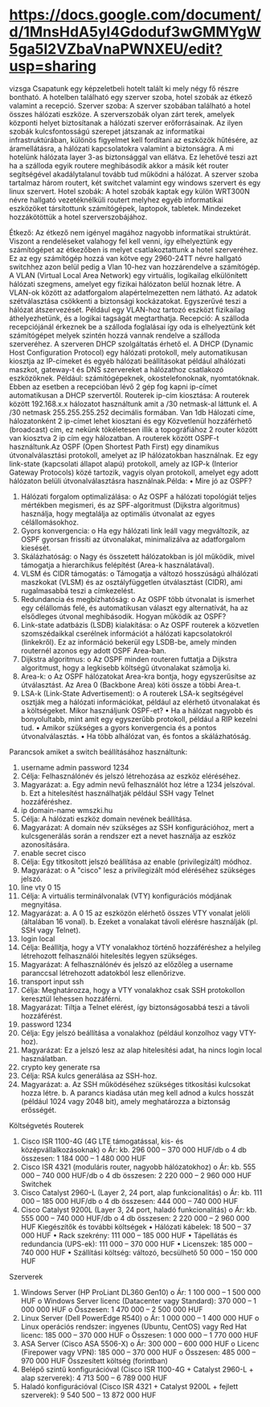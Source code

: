 # https://docs.google.com/document/d/1MnsHdA5yl4Gdoduf3wGMMYgW5ga5l2VZbaVnaPWNXEU/edit?usp=sharing
vizsga
Csapatunk egy képzeletbeli hotelt talált ki mely négy fő részre bontható. A hotelben található egy szerver szoba, hotel szobák az étkező valamint a recepció.
Szerver szoba:
A szerver szobában található a hotel összes hálózati eszköze. A szerverszobák olyan zárt terek, amelyek központi helyet biztosítanak a hálózati szerver erőforrásainak. Az ilyen szobák kulcsfontosságú szerepet játszanak az informatikai infrastruktúrában, különös figyelmet kell fordítani az eszközök hűtésére, az áramellátásra, a hálózati kapcsolatokra valamint a biztonságra. A mi hotelünk hálózata layer 3-as biztonsággal van ellátva. Ez lehetővé teszi azt ha a szálloda egyik routere meghibásodik akkor a másik két router segítségével akadálytalanul tovább tud működni a hálózat. A szerver szoba tartalmaz három routert, két switchet valamint egy windows szervert és egy linux szervert. 
Hotel szobák:
A hotel szobák kaptak egy külön WRT300N névre hallgató vezetéknélküli routert melyhez egyéb informatikai eszközöket társítottunk számítógépek, laptopok, tabletek. Mindezeket hozzákötöttük a hotel szerverszobájához.


Étkező:
Az étkező nem igényel magához nagyobb informatikai struktúrát. Viszont a rendeléseket valahogy fel kell venni, így elhelyeztünk egy számítógépet az étkezőben is melyet csatlakoztattunk a hotel szerveréhez. Ez az egy számítógép hozzá van kötve egy 2960-24TT névre hallgató switchhez azon belül pedig a Vlan 10-hez van hozzárendelve a számítógép. A VLAN (Virtual Local Area Network) egy virtuális, logikailag elkülönített hálózati szegmens, amelyet egy fizikai hálózaton belül hoznak létre. A VLAN-ok között az adatforgalom alapértelmezetten nem látható. Az adatok szétválasztása csökkenti a biztonsági kockázatokat. Egyszerűvé teszi a hálózat átszervezését. Például egy VLAN-hoz tartozó eszközt fizikailag áthelyezhetünk, és a logikai tagságát megtarthatja.
Recepció:
A szálloda recepciójánál érkeznek be a szálloda foglalásai így oda is elhelyeztünk két számítógépet melyek szintén hozzá vannak rendelve a szálloda szerveréhez. A szerveren DHCP szolgáltatás érhető el. A DHCP (Dynamic Host Configuration Protocol) egy hálózati protokoll, mely automatikusan kiosztja az IP-címeket és egyéb hálózati beállításokat például alhálózati maszkot, gateway-t és DNS szervereket a hálózathoz csatlakozó eszközöknek. Például: számítógépeknek, okostelefonoknak, nyomtatóknak. Ebben az esetben a recepcióban lévő 2 gép fog kapni ip-címet automatikusan a DHCP szervertől.
Routerek ip-cím kiosztása:
A routerek között 192.168.x.x  hálozatot használtunk amit a /30 netmask-al láttunk el. A /30 netmask 255.255.255.252 decimális formában. Van 1db Hálozati címe, hálozatonként 2 ip-címet lehet kiosztani és egy Közvetlenül hozzáférhető (broadcast) cím, ez nekünk tökéletesen illik a topográfiához 2 router között van kiosztva 2 ip cím egy hálozatban. A routerek között OSPF-t használtunk.Az OSPF (Open Shortest Path First) egy dinamikus útvonalválasztási protokoll, amelyet az IP hálózatokban használnak. Ez egy link-state (kapcsolati állapot alapú) protokoll, amely az IGP-k (Interior Gateway Protocols) közé tartozik, vagyis olyan protokoll, amelyet egy adott hálózaton belüli útvonalválasztásra használnak.Példa:
    • Mire jó az OSPF?
1.	Hálózati forgalom optimalizálása:
o	Az OSPF a hálózati topológiát teljes mértékben megismeri, és az SPF-algoritmust (Dijkstra algoritmus) használja, hogy megtalálja az optimális útvonalat az egyes célállomásokhoz.
2.	Gyors konvergencia:
o	Ha egy hálózati link leáll vagy megváltozik, az OSPF gyorsan frissíti az útvonalakat, minimalizálva az adatforgalom kiesését.
3.	Skálázhatóság:
o	Nagy és összetett hálózatokban is jól működik, mivel támogatja a hierarchikus felépítést (Area-k használatával).
4.	VLSM és CIDR támogatás:
o	Támogatja a változó hosszúságú alhálózati maszkokat (VLSM) és az osztályfüggetlen útválasztást (CIDR), ami rugalmasabbá teszi a címkezelést.
5.	Redundancia és megbízhatóság:
o	Az OSPF több útvonalat is ismerhet egy célállomás felé, és automatikusan választ egy alternatívát, ha az elsődleges útvonal meghibásodik.
Hogyan működik az OSPF?
1.	Link-state adatbázis (LSDB) kialakítása:
o	Az OSPF routerek a közvetlen szomszédaikkal cserélnek információt a hálózati kapcsolatokról (linkekről). Ez az információ bekerül egy LSDB-be, amely minden routernél azonos egy adott OSPF Area-ban.
2.	Dijkstra algoritmus:
o	Az OSPF minden routeren futtatja a Dijkstra algoritmust, hogy a legkisebb költségű útvonalakat számolja ki.
3.	Area-k:
o	Az OSPF hálózatokat Area-kra bontja, hogy egyszerűsítse az útválasztást. Az Area 0 (Backbone Area) köti össze a többi Area-t.
4.	LSA-k (Link-State Advertisement):
o	A routerek LSA-k segítségével osztják meg a hálózati információkat, például az elérhető útvonalakat és a költségeket.
Mikor használjunk OSPF-et?
•	Ha a hálózat nagyobb és bonyolultabb, mint amit egy egyszerűbb protokoll, például a RIP kezelni tud.
•	Amikor szükséges a gyors konvergencia és a pontos útvonalválasztás.
•	Ha több alhálózat van, és fontos a skálázhatóság.


Parancsok amiket a switch beállításához használtunk:
1. username admin password 1234
1.	Célja: Felhasználónév és jelszó létrehozása az eszköz eléréséhez.
2.	Magyarázat:
a.	Egy admin nevű felhasználót hoz létre a 1234 jelszóval.
b.	Ezt a hitelesítést használhatják például SSH vagy Telnet hozzáféréshez.
2. ip domain-name wmszki.hu
1.	Célja: A hálózati eszköz domain nevének beállítása.
2.	Magyarázat: A domain név szükséges az SSH konfigurációhoz, mert a kulcsgenerálás során a rendszer ezt a nevet használja az eszköz azonosítására.
3. enable secret cisco
1.	Célja: Egy titkosított jelszó beállítása az enable (privilegizált) módhoz.
2.	Magyarázat:
o	A "cisco" lesz a privilegizált mód eléréséhez szükséges jelszó.
4. line vty 0 15
1.	Célja: A virtuális terminálvonalak (VTY) konfigurációs módjának megnyitása.
2.	Magyarázat:
a.	A 0 15 az eszközön elérhető összes VTY vonalat jelöli (általában 16 vonal).
b.	Ezeket a vonalakat távoli elérésre használják (pl. SSH vagy Telnet).
5. login local
1.	Célja: Beállítja, hogy a VTY vonalakhoz történő hozzáféréshez a helyileg létrehozott felhasználói hitelesítés legyen szükséges.
2.	Magyarázat: A felhasználónév és jelszó az előzőleg a username paranccsal létrehozott adatokból lesz ellenőrizve.
6. transport input ssh
1.	Célja: Meghatározza, hogy a VTY vonalakhoz csak SSH protokollon keresztül lehessen hozzáférni.
2.	Magyarázat: Tiltja a Telnet elérést, így biztonságosabbá teszi a távoli hozzáférést.
7. password 1234
1.	Célja: Egy jelszó beállítása a vonalakhoz (például konzolhoz vagy VTY-hoz).
2.	Magyarázat: Ez a jelszó lesz az alap hitelesítési adat, ha nincs login local használatban.
8. crypto key generate rsa
1.	Célja: RSA kulcs generálása az SSH-hoz.
2.	Magyarázat:
a.	Az SSH működéséhez szükséges titkosítási kulcsokat hozza létre.
b.	A parancs kiadása után meg kell adnod a kulcs hosszát (például 1024 vagy 2048 bit), amely meghatározza a biztonság erősségét.

Költségvetés
Routerek
1.	Cisco ISR 1100-4G (4G LTE támogatással, kis- és középvállalkozásoknak)
o	Ár: kb. 296 000 – 370 000 HUF/db
o	4 db összesen: 1 184 000 – 1 480 000 HUF
2.	Cisco ISR 4321 (moduláris router, nagyobb hálózatokhoz)
o	Ár: kb. 555 000 – 740 000 HUF/db
o	4 db összesen: 2 220 000 – 2 960 000 HUF
Switchek
1.	Cisco Catalyst 2960-L (Layer 2, 24 port, alap funkcionalitás)
o	Ár: kb. 111 000 – 185 000 HUF/db
o	4 db összesen: 444 000 – 740 000 HUF
2.	Cisco Catalyst 9200L (Layer 3, 24 port, haladó funkcionalitás)
o	Ár: kb. 555 000 – 740 000 HUF/db
o	4 db összesen: 2 220 000 – 2 960 000 HUF
Kiegészítők és további költségek
•	Hálózati kábelek: 18 500 – 37 000 HUF
•	Rack szekrény: 111 000 – 185 000 HUF
•	Tápellátás és redundancia (UPS-ek): 111 000 – 370 000 HUF
•	Licenszek: 185 000 – 740 000 HUF
•	Szállítási költség: változó, becsülhető 50 000 – 150 000 HUF




Szerverek
1.	Windows Server (HP ProLiant DL360 Gen10)
o	Ár: 1 100 000 – 1 500 000 HUF
o	Windows Server licenc (Datacenter vagy Standard): 370 000 – 1 000 000 HUF
o	Összesen: 1 470 000 – 2 500 000 HUF
2.	Linux Server (Dell PowerEdge R540)
o	Ár: 1 000 000 – 1 400 000 HUF
o	Linux operációs rendszer: ingyenes (Ubuntu, CentOS) vagy Red Hat licenc: 185 000 – 370 000 HUF
o	Összesen: 1 000 000 – 1 770 000 HUF
3.	ASA Server (Cisco ASA 5506-X)
o	Ár: 300 000 – 600 000 HUF
o	Licenc (Firepower vagy VPN): 185 000 – 370 000 HUF
o	Összesen: 485 000 – 970 000 HUF
Összesített költség (forintban)
1.	Belépő szintű konfigurációval (Cisco ISR 1100-4G + Catalyst 2960-L + alap szerverek):
4 713 500 – 6 789 000 HUF
2.	Haladó konfigurációval (Cisco ISR 4321 + Catalyst 9200L + fejlett szerverek):
9 540 500 – 13 872 000 HUF


